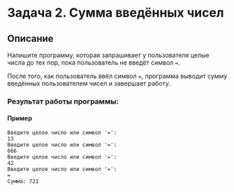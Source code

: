 # Задача 2. Сумма введённых чисел

## Описание

Напишите программу, которая запрашивает у пользователя целые числа до тех пор, пока пользователь не введёт символ `=`.

После того, как пользователь ввёл символ `=`, программа выводит сумму введённых пользователем чисел и завершает работу.

### Результат работы программы:

#### Пример

```
Введите целое число или символ '=':
13
Введите целое число или символ '=':
666
Введите целое число или символ '=':
42
Введите целое число или символ '=':
=
Сумма: 721
```
